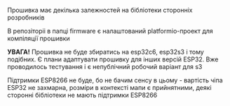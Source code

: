 Прошивка має декілька залежностей на бібліотеки сторонніх розробників

В репозіторіі в папці firmware є налаштований platformio-проект для компіляції прошивки

**УВАГА!** Прошивка не буде збиратись на esp32c6, esp32s3 і тому подібних. Є плани адаптувати прошивку для інших версій ESP32. Вже проводилось тестування і є непублічний робочий варіант для s3

Підтримки ESP8266 не буде, бо не бачим сенсу в цьому -  вартість чіпа ESP32 не захмарна, розміри в контексті мапи є прийнятними, деякі сторонні бібліотеки не мають підтримки ESP8266

